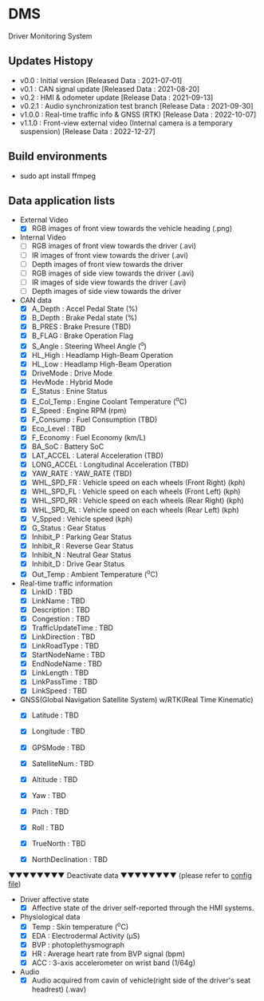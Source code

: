 # DMS
Driver Monitoring System

## Updates Histopy
* v0.0 : Initial version        [Released Data : 2021-07-01]
* v0.1 : CAN signal update      [Released Data : 2021-08-20]
* v0.2 : HMI & odometer update  [Release Data : 2021-09-13]
* v0.2.1 : Audio synchronization test branch [Release Data : 2021-09-30]
* v1.0.0 : Real-time traffic info & GNSS (RTK) [Release Data : 2022-10-07]
* v1.1.0 : Front-view external video (Internal camera is a temporary suspension) [Release Data : 2022-12-27]

## Build environments
* sudo apt install ffmpeg

## Data application lists
* External Video
  - [x] RGB images of front view towards the vehicle heading (.png)
* Internal Video
  - [ ] RGB images of front view towards the driver (.avi)
  - [ ] IR images of front view towards the driver (.avi)
  - [ ] Depth images of front view towards the driver
  - [ ] RGB images of side view towards the driver (.avi)
  - [ ] IR images of side view towards the driver (.avi)
  - [ ] Depth images of side view towards the driver
* CAN data 
  - [x] A_Depth : Accel Pedal State (%)
  - [x] B_Depth : Brake Pedal state (%)
  - [x] B_PRES  : Brake Presure (TBD)
  - [x] B_FLAG  : Brake Operation Flag
  - [x] S_Angle : Steering Wheel Angle (<sup>o</sup>)
  - [x] HL_High : Headlamp High-Beam Operation
  - [x] HL_Low  : Headlamp High-Beam Operation
  - [x] DriveMode : Drive Mode
  - [x] HevMode     : Hybrid Mode
  - [x] E_Status    : Enine Status
  - [x] E_Col_Temp  : Engine Coolant Temperature (<sup>o</sup>C)
  - [x] E_Speed     : Engine RPM (rpm)
  - [x] F_Consump   : Fuel Consumption (TBD)
  - [x] Eco_Level   : TBD
  - [x] F_Economy   : Fuel Economy (km/L)
  - [x] BA_SoC      : Battery SoC
  - [x] LAT_ACCEL   : Lateral Acceleration (TBD)
  - [x] LONG_ACCEL  : Longitudinal Acceleration (TBD)
  - [x] YAW_RATE    : YAW_RATE (TBD)
  - [x] WHL_SPD_FR : Vehicle speed on each wheels (Front Right) (kph)
  - [x] WHL_SPD_FL : Vehicle speed on each wheels (Front Left) (kph)
  - [x] WHL_SPD_RR : Vehicle speed on each wheels (Rear Right) (kph)
  - [x] WHL_SPD_RL : Vehicle speed on each wheels (Rear Left) (kph)
  - [x] V_Spped     : Vehicle speed (kph)
  - [x] G_Status    : Gear Status
  - [x] Inhibit_P   : Parking Gear Status
  - [x] Inhibit_R   : Reverse Gear Status
  - [x] Inhibit_N   : Neutral Gear Status
  - [x] Inhibit_D   : Drive Gear Status
  - [x] Out_Temp    : Ambient Temperature (<sup>o</sup>C)
* Real-time traffic information
  - [x] LinkID            : TBD
  - [x] LinkName          : TBD
  - [x] Description       : TBD
  - [x] Congestion        : TBD
  - [x] TrafficUpdateTime : TBD
  - [x] LinkDirection     : TBD
  - [x] LinkRoadType      : TBD
  - [x] StartNodeName     : TBD
  - [x] EndNodeName       : TBD
  - [x] LinkLength        : TBD
  - [x] LinkPassTime      : TBD
  - [x] LinkSpeed         : TBD
* GNSS(Global Navigation Satellite System) w/RTK(Real Time Kinematic)
  - [x] Latitude          : TBD
  - [x] Longitude         : TBD
  - [x] GPSMode           : TBD
  - [x] SatelliteNum      : TBD
  - [x] Altitude          : TBD
  - [x] Yaw               : TBD
  - [x] Pitch             : TBD
  - [x] Roll              : TBD
  - [x] TrueNorth         : TBD
  - [x] NorthDeclination  : TBD


▼▼▼▼▼▼▼▼ Deactivate data ▼▼▼▼▼▼▼▼ (please refer to [config file](./main/config.py))
* Driver affective state
  - [x] Affective state of the driver self-reported through the HMI systems.
* Physiological data
  - [x] Temp : Skin temperature (<sup>o</sup>C)
  - [x] EDA : Electrodermal Activity (µS)
  - [x] BVP : photoplethysmograph
  - [x] HR : Average heart rate from BVP signal (bpm)
  - [x] ACC : 3-axis accelerometer on wrist band (1/64g)
* Audio
  - [x] Audio acquired from cavin of vehicle(right side of the driver's seat headrest) (.wav)
